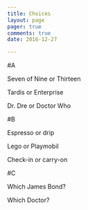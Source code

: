 ```yaml
---
title: Choices
layout: page 
pager: true
comments: true
date: 2016-12-27

---
```


#A

Seven of Nine or Thirteen

Tardis or Enterprise

Dr. Dre or Doctor Who

#B

Espresso or drip

Lego or Playmobil

Check-in or carry-on

#C

Which James Bond?

Which Doctor?
